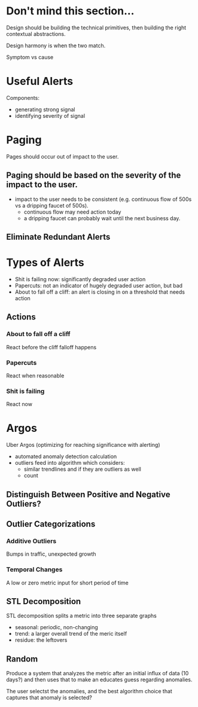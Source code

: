 # Don't mind this section...

Design should be building the technical primitives, then building the right contextual abstractions.

Design harmony is when the two match.

Symptom vs cause

# Useful Alerts

Components:

* generating strong signal
* identifying severity of signal

# Paging

Pages should occur out of impact to the user.

## Paging should be based on the severity of the impact to the user.

* impact to the user needs to be consistent (e.g. continuous flow of 500s vs a dripping faucet of 500s).
  * continuous flow may need action today
  * a dripping faucet can probably wait until the next business day.

## Eliminate Redundant Alerts

# Types of Alerts

* Shit is failing now: significantly degraded user action
* Papercuts: not an indicator of hugely degraded user action, but bad
* About to fall off a cliff: an alert is closing in on a threshold that needs action

## Actions

### About to fall off a cliff

React before the cliff falloff happens

### Papercuts

React when reasonable

### Shit is failing

React now



# Argos

Uber Argos (optimizing for reaching significance with alerting)

* automated anomaly detection calculation
* outliers feed into algorithm which considers:
  * similar trendlines and if they are outliers as well
  * count


## Distinguish Between Positive and Negative Outliers?

## Outlier Categorizations

### Additive Outliers

Bumps in traffic, unexpected growth

### Temporal Changes

A low or zero metric input for  short period of time

## STL Decomposition

STL decomposition splits a metric into three separate graphs

* seasonal: periodic, non-changing
* trend: a larger overall trend of the meric itself
* residue: the leftovers


## Random

Produce a system that analyzes the metric after an initial influx of data (10 days?) and then uses that to make an educates guess regarding anomalies.

The user selectst the anomalies, and the best algorithm choice that captures that anomaly is selected?
